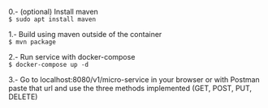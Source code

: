 0.- (optional) Install maven<br/>
```$ sudo apt install maven```

1.- Build using maven outside of the container<br/>
```$ mvn package```

2.- Run service with docker-compose<br/>
```$ docker-compose up -d```

3.- Go to localhost:8080/v1/micro-service in your browser or with Postman paste that url and use the three methods implemented (GET, POST, PUT, DELETE)<br/>
